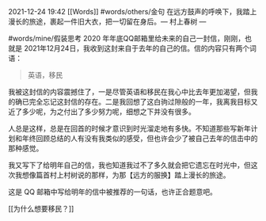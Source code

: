 2021-12-24  19:42
[[Words]]
#words/others/金句 
在远方鼓声的呼唤下，我踏上漫长的旅途，裹起一件旧大衣，把一切留在身后。— 村上春树 —

#words/mine/假装思考 
2020 年年底QQ邮箱里给未来的自己一封信，刚刚，也就是 2021年12月24日，我收到这封来自于去年的自己的信。信的内容只有两个词语：
> 英语，移民

我被这封信的内容震撼住了，一是尽管英语和移民在我心中比去年更加渴望，但我的确已完全忘记这封信的存在。二是我回想了这白驹过隙般的一年，我离我目标又近了多少呢，为之付出了多少努力呢，细想之下并没有很多。

人总是这样，总是在回首的时候才意识到时光溜走地有多快。不知道那些写新年计划和年终回顾总结的人有没有我类似的感受，但也许会少了被自己去年的信击中的那种感觉。

我又写下了给明年自己的信，我也知道我过不了多久就会把它遗忘在时光中，但这次我想像篇首村上村树说的那样，为那【远方的服换】踏上漫长的旅途。

这是 QQ 邮箱中写给明年的信中被推荐的一句话，也许正合题意吧。

[[为什么想要移民？]]


